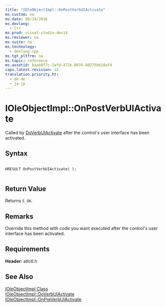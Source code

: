 ```yaml
---
title: "IOleObjectImpl::OnPostVerbUIActivate"
ms.custom: na
ms.date: 09/19/2016
ms.devlang: 
  - C++
ms.prod: visual-studio-dev14
ms.reviewer: na
ms.suite: na
ms.technology: 
  - devlang-cpp
ms.tgt_pltfrm: na
ms.topic: reference
ms.assetid: baab8f7c-2afd-472b-8076-80275b618af4
caps.latest.revision: 12
translation.priority.ht: 
  - de-de
  - ja-jp
---
```

# IOleObjectImpl::OnPostVerbUIActivate
Called by [DoVerbUIActivate](../vs140/IOleObjectImpl--DoVerbUIActivate.md) after the control's user interface has been activated.  
  
## Syntax  
  
```  
  
HRESULT OnPostVerbUIActivate( );  
  
```  
  
## Return Value  
 Returns `S_OK`.  
  
## Remarks  
 Override this method with code you want executed after the control's user interface has been activated.  
  
## Requirements  
 **Header:** atlctl.h  
  
## See Also  
 [IOleObjectImpl Class](../vs140/IOleObjectImpl-Class.md)   
 [IOleObjectImpl::DoVerbUIActivate](../vs140/IOleObjectImpl--DoVerbUIActivate.md)   
 [IOleObjectImpl::OnPreVerbUIActivate](../vs140/IOleObjectImpl--OnPreVerbUIActivate.md)